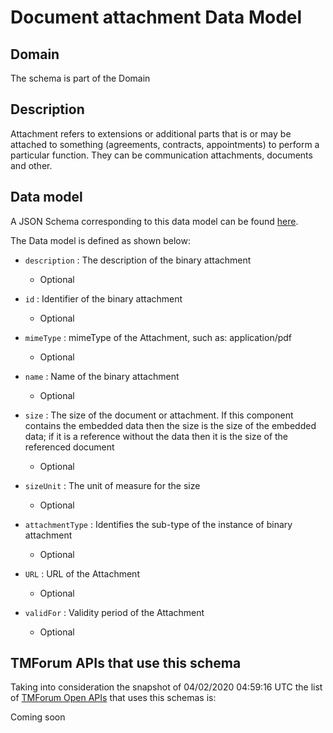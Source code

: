 # Document attachment Data Model

## Domain

The  schema is part of the  Domain

## Description

Attachment refers to extensions or additional parts that is or may be attached to something (agreements, contracts, appointments) to perform a particular function. They can be communication attachments, documents and other.

## Data model

A JSON Schema corresponding to this data model can be found
[here](https://github.com/tmforum-rand/schemas/blob/candidates/Common/DocumentAttachment.schema.json).

The Data model is defined as shown below:

- `description` : The description of the binary attachment

  - Optional


- `id` : Identifier of the binary attachment

  - Optional


- `mimeType` : mimeType of the Attachment, such as: application/pdf

  - Optional


- `name` : Name of the binary attachment

  - Optional


- `size` : The size of the document or attachment. If this component contains the embedded data then the size is the size of the embedded data; if it is a reference without the data then it is the size of the referenced document

  - Optional


- `sizeUnit` : The unit of measure for the size

  - Optional


- `attachmentType` : Identifies the sub-type of the instance of binary attachment

  - Optional


- `URL` : URL of the Attachment

  - Optional


- `validFor` : Validity period of the Attachment

  - Optional






## TMForum APIs that use this schema

Taking into consideration the snapshot of 04/02/2020 04:59:16 UTC the list of [TMForum Open APIs](https://www.tmforum.org/open-apis/) that uses this schemas is:

Coming soon